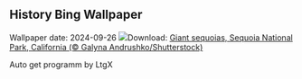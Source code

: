 ## History Bing Wallpaper
Wallpaper date: 2024-09-26
![](https://www.bing.com/th?id=OHR.GiantSequoias_EN-US4034909984_UHD.jpg&w=1000)Download: [Giant sequoias, Sequoia National Park, California (© Galyna Andrushko/Shutterstock)](https://www.bing.com/th?id=OHR.GiantSequoias_EN-US4034909984_UHD.jpg)

Auto get programm by LtgX
